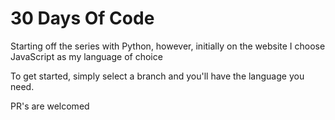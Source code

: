 # 30 Days Of Code

Starting off the series with Python, however, initially on the website I choose JavaScript as my language of choice

To get started, simply select a branch and you'll have the language you need.

PR's are welcomed
